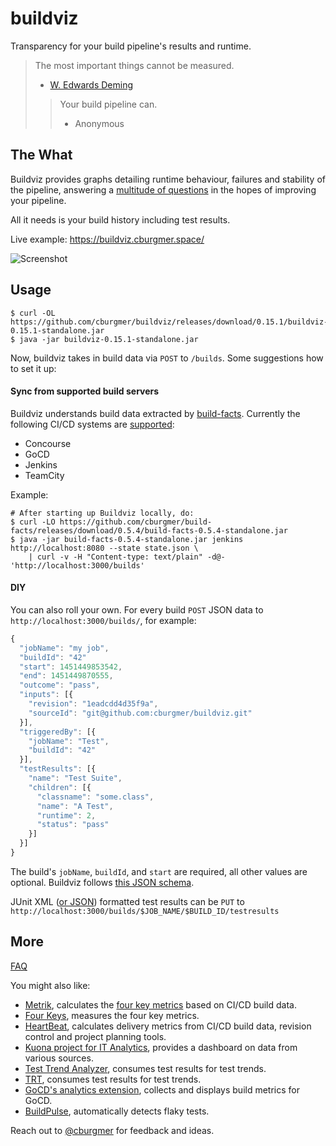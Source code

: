 # buildviz

Transparency for your build pipeline's results and runtime.

> The most important things cannot be measured.
> - [W. Edwards Deming](https://en.wikipedia.org/wiki/W._Edwards_Deming)
>
> > Your build pipeline can.
> > - Anonymous

## The What

Buildviz provides graphs detailing runtime behaviour, failures and stability of
the pipeline, answering a [multitude of questions](https://github.com/cburgmer/buildviz/wiki/Questions)
in the hopes of improving your pipeline.

All it needs is your build history including test results.

Live example: https://buildviz.cburgmer.space/

![Screenshot](https://github.com/cburgmer/buildviz/raw/master/examples/data/screenshot.png)

## Usage

    $ curl -OL https://github.com/cburgmer/buildviz/releases/download/0.15.1/buildviz-0.15.1-standalone.jar
    $ java -jar buildviz-0.15.1-standalone.jar

Now, buildviz takes in build data via `POST` to `/builds`. Some suggestions how
to set it up:

#### Sync from supported build servers

Buildviz understands build data extracted by [build-facts](https://github.com/cburgmer/build-facts).
Currently the following CI/CD systems are [supported](https://github.com/cburgmer/build-facts#supported-build-servers):

- Concourse
- GoCD
- Jenkins
- TeamCity

Example:

    # After starting up Buildviz locally, do:
    $ curl -LO https://github.com/cburgmer/build-facts/releases/download/0.5.4/build-facts-0.5.4-standalone.jar
    $ java -jar build-facts-0.5.4-standalone.jar jenkins http://localhost:8080 --state state.json \
        | curl -v -H "Content-type: text/plain" -d@- 'http://localhost:3000/builds'

#### DIY

You can also roll your own. For every build `POST` JSON data to `http://localhost:3000/builds/`,
for example:

```js
{
  "jobName": "my job",
  "buildId": "42"
  "start": 1451449853542,
  "end": 1451449870555,
  "outcome": "pass",
  "inputs": [{
    "revision": "1eadcdd4d35f9a",
    "sourceId": "git@github.com:cburgmer/buildviz.git"
  }],
  "triggeredBy": [{
    "jobName": "Test",
    "buildId": "42"
  }],
  "testResults": [{
    "name": "Test Suite",
    "children": [{
      "classname": "some.class",
      "name": "A Test",
      "runtime": 2,
      "status": "pass"
    }]
  }]
}
```

The build's `jobName`, `buildId`, and `start` are required, all other values are
optional. Buildviz follows [this JSON schema](./resources/schema.json).

JUnit XML ([or JSON](https://github.com/cburgmer/buildviz/wiki#help-my-tests-dont-generate-junit-xml))
formatted test results can be `PUT` to `http://localhost:3000/builds/$JOB_NAME/$BUILD_ID/testresults`

## More

[FAQ](https://github.com/cburgmer/buildviz/wiki)

You might also like:

* [Metrik](https://github.com/thoughtworks/metrik), calculates the [four key metrics](https://www.thoughtworks.com/radar/techniques/four-key-metrics) based on CI/CD build data.
* [Four Keys](https://github.com/GoogleCloudPlatform/fourkeys), measures the four key metrics.
* [HeartBeat](https://github.com/thoughtworks/HeartBeat), calculates delivery metrics from CI/CD build data, revision control and project planning tools.
* [Kuona project for IT Analytics](https://github.com/kuona/kuona-project), provides a dashboard on data from various sources.
* [Test Trend Analyzer](https://github.com/anandbagmar/tta), consumes test results for test trends.
* [TRT](https://github.com/thetestpeople/trt), consumes test results for test trends.
* [GoCD's analytics extension](https://extensions-docs.gocd.org/analytics/current/), collects and displays build metrics for GoCD.
* [BuildPulse](https://github.com/marketplace/buildpulse), automatically detects flaky tests.

Reach out to [@cburgmer](https://twitter.com/cburgmer) for feedback and ideas.
